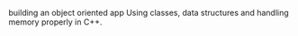  building an object oriented app Using classes, data structures and  handling memory properly in C++.
